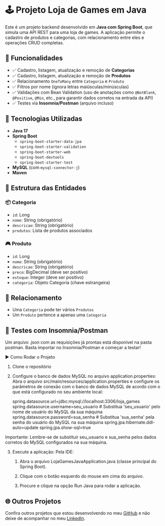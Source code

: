 # 🕹️ Projeto Loja de Games em Java

Este é um projeto backend desenvolvido em **Java com Spring Boot**, que simula uma API REST para uma loja de games. A aplicação permite o cadastro de produtos e categorias, com relacionamento entre eles e operações CRUD completas.

## 🚀 Funcionalidades

- ✅ Cadastro, listagem, atualização e remoção de **Categorias**
- ✅ Cadastro, listagem, atualização e remoção de **Produtos**
- ✅ Relacionamento `OneToMany` entre `Categoria` e `Produto`
- ✅ Filtros por nome (ignora letras maiúsculas/minúsculas)
- ✅ Validações com Bean Validation (uso de anotações como `@NotBlank`, `@Positive`, `@Min`, etc., para garantir dados corretos na entrada da API)
- ✅ Testes via **Insomnia/Postman** (arquivo incluso)

## 🔧 Tecnologias Utilizadas

- **Java 17**
- **Spring Boot**
  - `spring-boot-starter-data-jpa`
  - `spring-boot-starter-validation`
  - `spring-boot-starter-web`
  - `spring-boot-devtools`
  - `spring-boot-starter-test`
- **MySQL** (com `mysql-connector-j`)
- **Maven**

## 🧠 Estrutura das Entidades

### 📦 Categoria

- `id`: Long
- `nome`: String (obrigatório)
- `descricao`: String (obrigatório)
- `produtos`: Lista de produtos associados

### 🎮 Produto

- `id`: Long
- `nome`: String (obrigatório)
- `descricao`: String (obrigatório)
- `preco`: BigDecimal (deve ser positivo)
- `estoque`: Integer (deve ser positivo)
- `categoria`: Objeto Categoria (chave estrangeira)

## 🔗 Relacionamento

- Uma `Categoria` pode ter vários `Produtos`
- Um `Produto` pertence a apenas uma `Categoria`

## 🧪 Testes com Insomnia/Postman

Um arquivo .json com as requisições já prontas está disponível na pasta postman.
Basta importar no Insomnia/Postman e começar a testar!

▶️ Como Rodar o Projeto
1. Clone o repositório
2. Configure o banco de dados MySQL no arquivo application.properties:
    Abra o arquivo src/main/resources/application.properties e configure os parâmetros de conexão com o banco de dados MySQL de acordo com o que está configurado no seu ambiente local:

    spring.datasource.url=jdbc:mysql://localhost:3306/loja_games
    spring.datasource.username=seu_usuario       # Substitua 'seu_usuario' pelo nome de usuário do MySQL da sua máquina
    spring.datasource.password=sua_senha         # Substitua 'sua_senha' pela senha do usuário do MySQL na sua máquina
    spring.jpa.hibernate.ddl-auto=update
    spring.jpa.show-sql=true

Importante: Lembre-se de substituir seu_usuario e sua_senha pelos dados corretos do MySQL configurados na sua máquina.

3. Execute a aplicação:
    Pela IDE:

    1. Abra o arquivo LojaGamesJavaApplication.java (classe principal do Spring Boot).

    2. Clique com o botão esquerdo do mouse em cima do arquivo.

    3. Procure e clique na opção Run Java para rodar a aplicação.

## 🌐 Outros Projetos

Confira outros projetos que estou desenvolvendo no meu [GitHub](https://github.com/heypamela) e não deixe de acompanhar no meu [LinkedIn](https://www.linkedin.com/in/pamelaoliveira14/).

